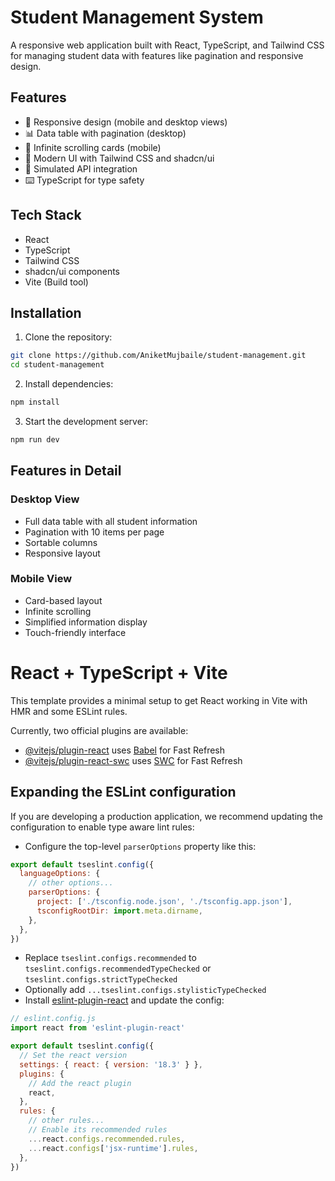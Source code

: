 # Student Management System

A responsive web application built with React, TypeScript, and Tailwind CSS for managing student data with features like pagination and responsive design.

## Features

- 📱 Responsive design (mobile and desktop views)
- 📊 Data table with pagination (desktop)
- 📱 Infinite scrolling cards (mobile)
- 🎨 Modern UI with Tailwind CSS and shadcn/ui
- 🔄 Simulated API integration
- ⌨️ TypeScript for type safety

## Tech Stack

- React
- TypeScript
- Tailwind CSS
- shadcn/ui components
- Vite (Build tool)


## Installation

1. Clone the repository:
```bash
git clone https://github.com/AniketMujbaile/student-management.git
cd student-management
```

2. Install dependencies:
```bash
npm install
```

3. Start the development server:
```bash
npm run dev
```

## Features in Detail

### Desktop View
- Full data table with all student information
- Pagination with 10 items per page
- Sortable columns
- Responsive layout

### Mobile View
- Card-based layout
- Infinite scrolling
- Simplified information display
- Touch-friendly interface

 

 

 

# React + TypeScript + Vite

This template provides a minimal setup to get React working in Vite with HMR and some ESLint rules.

Currently, two official plugins are available:

- [@vitejs/plugin-react](https://github.com/vitejs/vite-plugin-react/blob/main/packages/plugin-react/README.md) uses [Babel](https://babeljs.io/) for Fast Refresh
- [@vitejs/plugin-react-swc](https://github.com/vitejs/vite-plugin-react-swc) uses [SWC](https://swc.rs/) for Fast Refresh

## Expanding the ESLint configuration

If you are developing a production application, we recommend updating the configuration to enable type aware lint rules:

- Configure the top-level `parserOptions` property like this:

```js
export default tseslint.config({
  languageOptions: {
    // other options...
    parserOptions: {
      project: ['./tsconfig.node.json', './tsconfig.app.json'],
      tsconfigRootDir: import.meta.dirname,
    },
  },
})
```

- Replace `tseslint.configs.recommended` to `tseslint.configs.recommendedTypeChecked` or `tseslint.configs.strictTypeChecked`
- Optionally add `...tseslint.configs.stylisticTypeChecked`
- Install [eslint-plugin-react](https://github.com/jsx-eslint/eslint-plugin-react) and update the config:

```js
// eslint.config.js
import react from 'eslint-plugin-react'

export default tseslint.config({
  // Set the react version
  settings: { react: { version: '18.3' } },
  plugins: {
    // Add the react plugin
    react,
  },
  rules: {
    // other rules...
    // Enable its recommended rules
    ...react.configs.recommended.rules,
    ...react.configs['jsx-runtime'].rules,
  },
})
```
